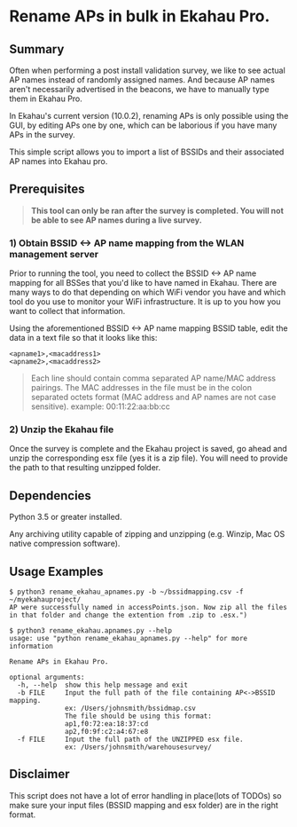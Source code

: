 # Rename APs in bulk in Ekahau Pro.

## Summary

Often when performing a post install validation survey, we like to see actual AP
names instead of randomly assigned names. And because AP names aren't
necessarily advertised in the beacons, we have to manually type them in
Ekahau Pro.

In Ekahau's current version (10.0.2), renaming APs is only possible using the
GUI, by editing APs one by one, which can be laborious if you have many APs in
the survey.

This simple script allows you to import a list of BSSIDs and their associated AP
names into Ekahau pro.

## Prerequisites

> **This tool can only be ran after the survey is completed. You will not be
> able to see AP names during a live survey.**

### 1) Obtain BSSID <-> AP name mapping from the WLAN management server

Prior to running the tool, you need to collect the BSSID <-> AP name mapping
for all BSSes that you'd like to have named in Ekahau.
There are many ways to do that depending on which WiFi vendor you have and which
tool do you use to monitor your WiFi infrastructure. It is up to you how you
want to collect that information.

Using the aforementioned BSSID <-> AP name mapping BSSID table, edit the data in
a text file so that it looks like this:

```
<apname1>,<macaddress1>
<apname2>,<macaddress2>
```
> Each line should contain comma separated AP name/MAC address pairings.
> The MAC addresses in the file must be in the colon separated octets 
> format (MAC address and AP names are not case sensitive).
> example: 00:11:22:aa:bb:cc

### 2)  Unzip the Ekahau file

Once the survey is complete and the Ekahau project is saved, go ahead and
unzip the corresponding esx file (yes it is a zip file). You will need to
provide the path to that resulting unzipped folder.

## Dependencies

Python 3.5 or greater installed.

Any archiving utility capable of zipping and unzipping (e.g. Winzip, Mac OS
native compression software).

## Usage Examples

```
$ python3 rename_ekahau_apnames.py -b ~/bssidmapping.csv -f ~/myekahauproject/
AP were successfully named in accessPoints.json. Now zip all the files in that folder and change the extention from .zip to .esx.")

$ python3 rename_ekahau.apnames.py --help
usage: use "python rename_ekahau_apnames.py --help" for more information

Rename APs in Ekahau Pro.

optional arguments:
  -h, --help  show this help message and exit
  -b FILE     Input the full path of the file containing AP<->BSSID mapping.
              ex: /Users/johnsmith/bssidmap.csv
              The file should be using this format:
              ap1,f0:72:ea:18:37:cd
              ap2,f0:9f:c2:a4:67:e8
  -f FILE     Input the full path of the UNZIPPED esx file.
              ex: /Users/johnsmith/warehousesurvey/
```

## Disclaimer

This script does not have a lot of error handling in place(lots of TODOs) so
make sure your input files (BSSID mapping and esx folder) are in the right
format.
